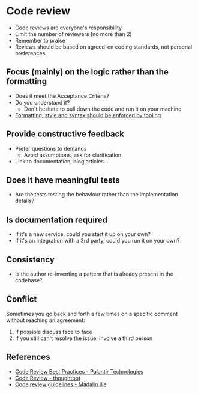 # Code review

- Code reviews are everyone's responsibility
- Limit the number of reviewers (no more than 2)
- Remember to praise
- Reviews should be based on agreed-on coding standards, not personal preferences

## Focus (mainly) on the logic rather than the formatting

- Does it meet the Acceptance Criteria?
- Do you understand it?
  - Don't hesitate to pull down the code and run it on your machine
- [Formatting, style and syntax should be enforced by tooling](../dotnet/coding-convention/README.md)

## Provide constructive feedback

- Prefer questions to demands
  - Avoid assumptions, ask for clarification
- Link to documentation, blog articles...

## Does it have meaningful tests

- Are the tests testing the behaviour rather than the implementation details?

## Is documentation required

- If it's a new service, could you start it up on your own?
- If it's an integration with a 3rd party, could you run it on your own?

## Consistency

- Is the author re-inventing a pattern that is already present in the codebase?

## Conflict

Sometimes you go back and forth a few times on a specific comment without reaching an agreement:

1. If possible discuss face to face
2. If you still can't resolve the issue, involve a third person

## References

- [Code Review Best Practices - Palantir Technologies][code-review-best-practices-palantir-technologies]
- [Code Review - thoughtbot][code-review-thoughtbot]
- [Code review guidelines - Madalin Ilie][code-review-guidelines-madalin-ilie]

[code-review-best-practices-palantir-technologies]: https://medium.com/palantir/code-review-best-practices-19e02780015f
[code-review-thoughtbot]: https://github.com/thoughtbot
[code-review-guidelines-madalin-ilie]: https://www.codeproject.com/Articles/524235/Codeplusreviewplusguidelines
